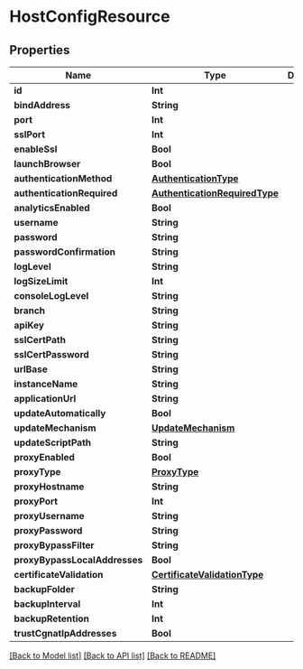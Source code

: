# HostConfigResource

## Properties
Name | Type | Description | Notes
------------ | ------------- | ------------- | -------------
**id** | **Int** |  | [optional] 
**bindAddress** | **String** |  | [optional] 
**port** | **Int** |  | [optional] 
**sslPort** | **Int** |  | [optional] 
**enableSsl** | **Bool** |  | [optional] 
**launchBrowser** | **Bool** |  | [optional] 
**authenticationMethod** | [**AuthenticationType**](AuthenticationType.md) |  | [optional] 
**authenticationRequired** | [**AuthenticationRequiredType**](AuthenticationRequiredType.md) |  | [optional] 
**analyticsEnabled** | **Bool** |  | [optional] 
**username** | **String** |  | [optional] 
**password** | **String** |  | [optional] 
**passwordConfirmation** | **String** |  | [optional] 
**logLevel** | **String** |  | [optional] 
**logSizeLimit** | **Int** |  | [optional] 
**consoleLogLevel** | **String** |  | [optional] 
**branch** | **String** |  | [optional] 
**apiKey** | **String** |  | [optional] 
**sslCertPath** | **String** |  | [optional] 
**sslCertPassword** | **String** |  | [optional] 
**urlBase** | **String** |  | [optional] 
**instanceName** | **String** |  | [optional] 
**applicationUrl** | **String** |  | [optional] 
**updateAutomatically** | **Bool** |  | [optional] 
**updateMechanism** | [**UpdateMechanism**](UpdateMechanism.md) |  | [optional] 
**updateScriptPath** | **String** |  | [optional] 
**proxyEnabled** | **Bool** |  | [optional] 
**proxyType** | [**ProxyType**](ProxyType.md) |  | [optional] 
**proxyHostname** | **String** |  | [optional] 
**proxyPort** | **Int** |  | [optional] 
**proxyUsername** | **String** |  | [optional] 
**proxyPassword** | **String** |  | [optional] 
**proxyBypassFilter** | **String** |  | [optional] 
**proxyBypassLocalAddresses** | **Bool** |  | [optional] 
**certificateValidation** | [**CertificateValidationType**](CertificateValidationType.md) |  | [optional] 
**backupFolder** | **String** |  | [optional] 
**backupInterval** | **Int** |  | [optional] 
**backupRetention** | **Int** |  | [optional] 
**trustCgnatIpAddresses** | **Bool** |  | [optional] 

[[Back to Model list]](../README.md#documentation-for-models) [[Back to API list]](../README.md#documentation-for-api-endpoints) [[Back to README]](../README.md)


